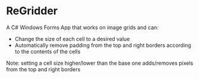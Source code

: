 # ReGridder
A C# Windows Forms App that works on image grids and can:
- Change the size of each cell to a desired value
- Automatically remove padding from the top and right borders according to the contents of the cells

Note: setting a cell size higher/lower than the base one adds/removes pixels from the top and right borders
